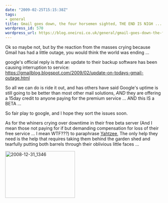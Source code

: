 ```yaml
---
date: "2009-02-25T15:15:38Z"
tags:
- general
title: Gmail goes down, the four horsemen sighted, THE END IS NIGH ...
wordpress_id: 570
wordpress_url: https://blog.oneiroi.co.uk/general/gmail-goes-down-the-four-horsemen-sighted-the-end-is-nigh
---
```

Ok so maybe not, but by the reaction from the masses crying because Gmail has had a little outage, you would think the world was ending ...

google's official reply is that an update to their backup software has been causing interruption to service: <a href="https://gmailblog.blogspot.com/2009/02/update-on-todays-gmail-outage.html">https://gmailblog.blogspot.com/2009/02/update-on-todays-gmail-outage.html</a>

So all we can do is ride it out, and has others have said Google's uptime is still going to be better than most other mail solutions, _AND_ they are offering a 15day credit to anyone paying for the premium service ... AND this IS a BETA ...

So fair play to google, and I hope they sort the issues soon.

As for the whiners crying over downtime in their free beta server (And I mean those not paying for if but demanding compensation for loss of their free service ... I mean WTF???) to paraphrase <a href="https://www.escapistmagazine.com/videos/view/zero-punctuation">Yahtzee</a>, The only help they need is the help that requires taking them behind the garden shed and tearfully putting both barrels through their oblivious little faces ... 

<img src="https://blog.oneiroi.co.uk/uploads/2009/02/2008-12-31_1346.png" alt="2008-12-31_1346" title="2008-12-31_1346" width="223" height="150" class="alignnone size-full wp-image-575" />


